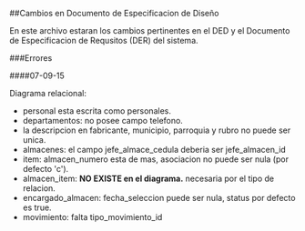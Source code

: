 ##Cambios en Documento de Especificacion de Diseño

En este archivo estaran los cambios pertinentes en el DED y el Documento de Especificacion de Requsitos (DER) del sistema.

###Errores

####07-09-15

Diagrama relacional:

- personal esta escrita como personales.
- departamentos: no posee campo telefono.
- la descripcion en fabricante, municipio, parroquia y rubro no puede ser unica.
- almacenes: el campo jefe_almace_cedula deberia ser jefe_almacen_id
- item: almacen_numero esta de mas, asociacion no puede ser nula (por defecto 'c').
- almacen_item: __NO EXISTE en el diagrama.__ necesaria por el tipo de relacion.
- encargado_almacen: fecha_seleccion puede ser nula, status por defecto es true.
- movimiento: falta tipo_movimiento_id
